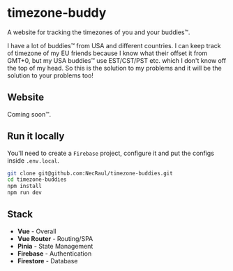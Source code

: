 # timezone-buddy

A website for tracking the timezones of you and your buddies™.

I have a lot of buddies™ from USA and different countries. I can keep track of timezone of my EU friends because I know what their offset it from GMT+0, but my USA buddies™ use EST/CST/PST etc. which I don't know off the top of my head. So this is the solution to my problems and it will be the solution to your problems too!

## Website

Coming soon™.

## Run it locally

You'll need to create a `Firebase` project, configure it and put the configs inside `.env.local`.

```bash
git clone git@github.com:NecRaul/timezone-buddies.git
cd timezone-buddies
npm install
npm run dev
```

## Stack

* **Vue** - Overall
* **Vue Router** - Routing/SPA
* **Pinia** - State Management
* **Firebase** - Authentication
* **Firestore** - Database
